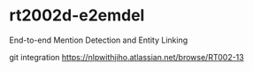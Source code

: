 # rt2002d-e2emdel
End-to-end Mention Detection and Entity Linking

git integration
    https://nlpwithjiho.atlassian.net/browse/RT002-13
